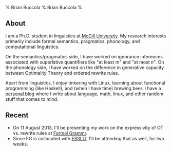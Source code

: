% Brian Buccola
% Brian Buccola
%

About
-----

I am a Ph.D. student in linguistics at [McGill University][dept]. My research
interests primarily include formal semantics, pragmatics, phonology, and
computational linguistics.

On the semantics/pragmatics side, I have worked on ignorance inferences
associated with superlative quantifiers like "at least *m*" and "at most *n*".
On the phonology side, I have worked on the difference in generative capacity
between Optimality Theory and ordered rewrite rules.

Apart from linguistics, I enjoy tinkering with Linux, learning about functional
programming (like Haskell), and (when I have time) brewing beer. I have a
[personal blog][blog] where I write about language, math, linux, and other
random stuff that comes to mind.

[dept]: http://www.mcgill.ca/linguistics/ "McGill linguistics department"
[blog]: http://brianbuccola.github.io/ "Personal blog"



Recent
------

- On 11 August 2013, I'll be presenting my work on the expressivity of OT vs.
  rewrite rules at [Formal Grammr][fg].
- Since FG is collocated with [ESSLLI][esslli], I'll be attending that as well,
  for two weeks.

[fg]: http://mjn.host.cs.st-andrews.ac.uk/FG2013/
[esslli]: http://esslli2013.de/
